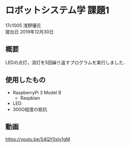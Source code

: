 # ロボットシステム学 課題1
17c1005 浅野優花  
提出日 2019年12月30日

## 概要
LEDの点灯，消灯を5回繰り返すプログラムを実行しました．

## 使用したもの
* RaspberryPi 3 Model B  
  * Raspbian  
* LED  
* 300Ω程度の抵抗  

## 動画
https://youtu.be/S4QY0sly1gM
